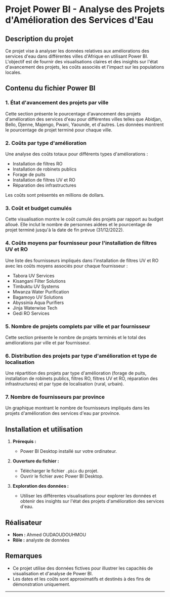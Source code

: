 # Projet Power BI - Analyse des Projets d'Amélioration des Services d'Eau

## Description du projet

Ce projet vise à analyser les données relatives aux améliorations des services d'eau dans différentes villes d'Afrique en utilisant Power BI. L'objectif est de fournir des visualisations claires et des insights sur l'état d'avancement des projets, les coûts associés et l'impact sur les populations locales.

## Contenu du fichier Power BI

### 1. État d'avancement des projets par ville

Cette section présente le pourcentage d'avancement des projets d'amélioration des services d'eau pour différentes villes telles que Abidjan, Bello, Djenne, Majengo, Pwani, Yaounde, et d'autres. Les données montrent le pourcentage de projet terminé pour chaque ville.



### 2. Coûts par type d'amélioration

Une analyse des coûts totaux pour différents types d'améliorations :
- Installation de filtres RO
- Installation de robinets publics
- Forage de puits
- Installation de filtres UV et RO
- Réparation des infrastructures

Les coûts sont présentés en millions de dollars.

### 3. Coût et budget cumulés

Cette visualisation montre le coût cumulé des projets par rapport au budget alloué. Elle inclut le nombre de personnes aidées et le pourcentage de projet terminé jusqu'à la date de fin prévue (31/12/2022).

### 4. Coûts moyens par fournisseur pour l'installation de filtres UV et RO

Une liste des fournisseurs impliqués dans l'installation de filtres UV et RO avec les coûts moyens associés pour chaque fournisseur :
- Tabora UV Services
- Kisangani Filter Solutions
- Timbuktu UV Systems
- Mwanza Water Purification
- Bagamoyo UV Solutions
- Abyssinia Aqua Purifiers
- Jinja Waterwise Tech
- Gedi RO Services

### 5. Nombre de projets complets par ville et par fournisseur

Cette section présente le nombre de projets terminés et le total des améliorations par ville et par fournisseur.

### 6. Distribution des projets par type d'amélioration et type de localisation

Une répartition des projets par type d'amélioration (forage de puits, installation de robinets publics, filtres RO, filtres UV et RO, réparation des infrastructures) et par type de localisation (rural, urbain).

### 7. Nombre de fournisseurs par province

Un graphique montrant le nombre de fournisseurs impliqués dans les projets d'amélioration des services d'eau par province.

## Installation et utilisation

1. **Prérequis :**
   - Power BI Desktop installé sur votre ordinateur.

2. **Ouverture du fichier :**
   - Télécharger le fichier `.pbix` du projet.
   - Ouvrir le fichier avec Power BI Desktop.

3. **Exploration des données :**
   - Utiliser les différentes visualisations pour explorer les données et obtenir des insights sur l'état des projets d'amélioration des services d'eau.

## Réalisateur

- **Nom :** Ahmed OUDAOUDOUHMOU
- **Rôle :** analyste de données

## Remarques

- Ce projet utilise des données fictives pour illustrer les capacités de visualisation et d'analyse de Power BI.
- Les dates et les coûts sont approximatifs et destinés à des fins de démonstration uniquement.

---
